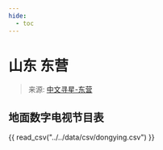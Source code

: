 ```yaml
---
hide:
  - toc
---
```


# 山东 东营

> 来源: [中文寻星-东营](http://dtmb.saoing.com/dongying.htm)

## 地面数字电视节目表

{{ read_csv("../../data/csv/dongying.csv") }}
